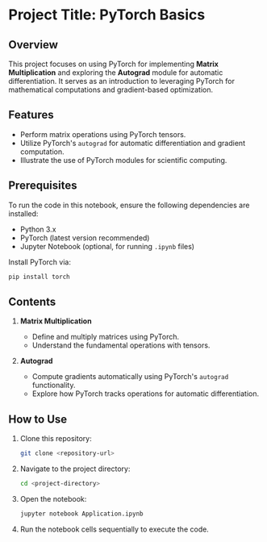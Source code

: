 # Project Title: PyTorch Basics
## Overview
This project focuses on using PyTorch for implementing **Matrix Multiplication** and exploring the **Autograd** module for automatic differentiation. It serves as an introduction to leveraging PyTorch for mathematical computations and gradient-based optimization.

## Features
- Perform matrix operations using PyTorch tensors.
- Utilize PyTorch's `autograd` for automatic differentiation and gradient computation.
- Illustrate the use of PyTorch modules for scientific computing.

## Prerequisites
To run the code in this notebook, ensure the following dependencies are installed:

- Python 3.x
- PyTorch (latest version recommended)
- Jupyter Notebook (optional, for running `.ipynb` files)

Install PyTorch via:
```bash
pip install torch
```

## Contents
1. **Matrix Multiplication**
   - Define and multiply matrices using PyTorch.
   - Understand the fundamental operations with tensors.

2. **Autograd**
   - Compute gradients automatically using PyTorch's `autograd` functionality.
   - Explore how PyTorch tracks operations for automatic differentiation.

## How to Use
1. Clone this repository:
   ```bash
   git clone <repository-url>
   ```
2. Navigate to the project directory:
   ```bash
   cd <project-directory>
   ```
3. Open the notebook:
   ```bash
   jupyter notebook Application.ipynb
   ```
4. Run the notebook cells sequentially to execute the code.

